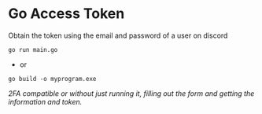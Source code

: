 # Go Access Token

Obtain the token using the email and password of a user on discord
```
go run main.go 
```
- or
```
go build -o myprogram.exe
```
*2FA compatible or without just running it, filling out the form and getting the information and token.*
